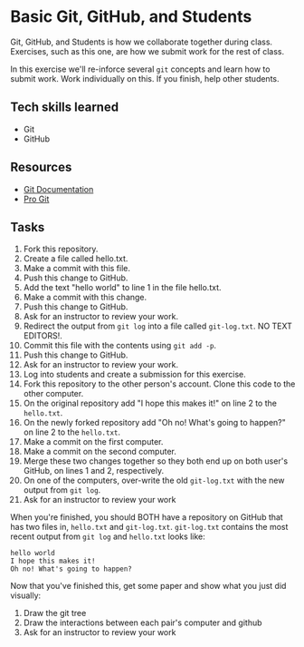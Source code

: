 Basic Git, GitHub, and Students
=========

Git, GitHub, and Students is how we collaborate together during class. Exercises, such as this one, are how we submit work for the rest of class.

In this exercise we'll re-inforce several `git` concepts and learn how to submit work. Work individually on this. If you finish, help other students.

## Tech skills learned

* Git
* GitHub

## Resources

* [Git Documentation](http://git-scm.com/documentation)
* [Pro Git](http://git-scm.com/book)

## Tasks

1. Fork this repository.
1. Create a file called hello.txt.
1. Make a commit with this file.
1. Push this change to GitHub.
1. Add the text "hello world" to line 1 in the file hello.txt.
1. Make a commit with this change.
1. Push this change to GitHub.
1. Ask for an instructor to review your work.
1. Redirect the output from `git log` into a file called `git-log.txt`. NO TEXT EDITORS!.
1. Commit this file with the contents using `git add -p`.
1. Push this change to GitHub.
1. Ask for an instructor to review your work.
1. Log into students and create a submission for this exercise.
1. Fork this repository to the other person's account. Clone this code to the other computer.
1. On the original repository add "I hope this makes it!" on line 2 to the `hello.txt`.
1. On the newly forked repository add "Oh no! What's going to happen?" on line 2 to the `hello.txt`.
1. Make a commit on the first computer.
1. Make a commit on the second computer.
1. Merge these two changes together so they both end up on both user's GitHub, on lines 1 and 2, respectively.
1. On one of the computers, over-write the old `git-log.txt` with the new output from `git log`.
1. Ask for an instructor to review your work

When you're finished, you should BOTH have a repository on GitHub that has two files in, `hello.txt` and `git-log.txt`.
`git-log.txt` contains the most recent output from `git log` and `hello.txt` looks like:
```
hello world
I hope this makes it!
Oh no! What's going to happen?
```

Now that you've finished this, get some paper and show what you just did visually:

1. Draw the git tree
1. Draw the interactions between each pair's computer and github
1. Ask for an instructor to review your work

